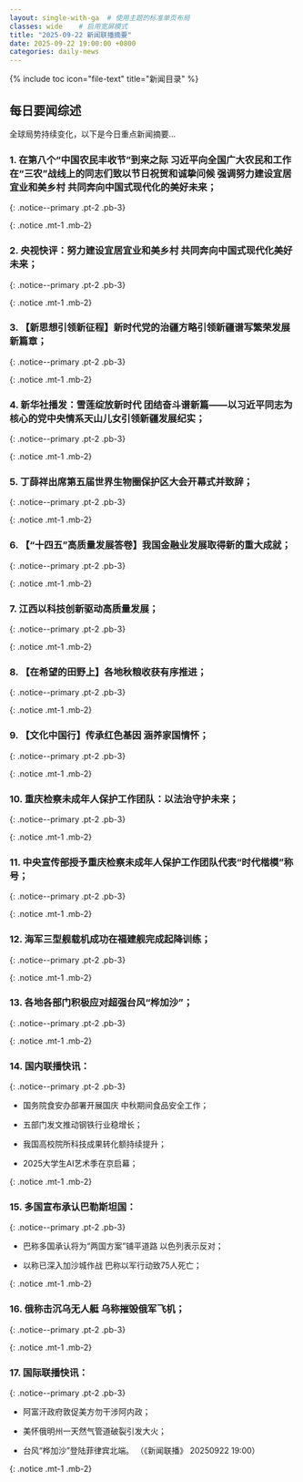 ```yaml
---
layout: single-with-ga  # 使用主题的标准单页布局
classes: wide    # 启用宽屏模式
title: "2025-09-22 新闻联播摘要"
date: 2025-09-22 19:00:00 +0800
categories: daily-news
---
```


{% include toc icon="file-text" title="新闻目录" %}
   
## 每日要闻综述

全球局势持续变化，以下是今日重点新闻摘要...

### 1. 在第八个“中国农民丰收节”到来之际 习近平向全国广大农民和工作在“三农”战线上的同志们致以节日祝贺和诚挚问候 强调努力建设宜居宜业和美乡村 共同奔向中国式现代化的美好未来； 

{: .notice--primary .pt-2 .pb-3}

{: .notice .mt-1 .mb-2}

### 2. 央视快评：努力建设宜居宜业和美乡村 共同奔向中国式现代化美好未来； 

{: .notice--primary .pt-2 .pb-3}

{: .notice .mt-1 .mb-2}

### 3. 【新思想引领新征程】新时代党的治疆方略引领新疆谱写繁荣发展新篇章； 

{: .notice--primary .pt-2 .pb-3}

{: .notice .mt-1 .mb-2}

### 4. 新华社播发：雪莲绽放新时代 团结奋斗谱新篇——以习近平同志为核心的党中央情系天山儿女引领新疆发展纪实； 

{: .notice--primary .pt-2 .pb-3}

{: .notice .mt-1 .mb-2}

### 5. 丁薛祥出席第五届世界生物圈保护区大会开幕式并致辞； 

{: .notice--primary .pt-2 .pb-3}

{: .notice .mt-1 .mb-2}

### 6. 【“十四五”高质量发展答卷】我国金融业发展取得新的重大成就； 

{: .notice--primary .pt-2 .pb-3}

{: .notice .mt-1 .mb-2}

### 7. 江西以科技创新驱动高质量发展； 

{: .notice--primary .pt-2 .pb-3}

{: .notice .mt-1 .mb-2}

### 8. 【在希望的田野上】各地秋粮收获有序推进； 

{: .notice--primary .pt-2 .pb-3}

{: .notice .mt-1 .mb-2}

### 9. 【文化中国行】传承红色基因 涵养家国情怀； 

{: .notice--primary .pt-2 .pb-3}

{: .notice .mt-1 .mb-2}

### 10. 重庆检察未成年人保护工作团队：以法治守护未来； 

{: .notice--primary .pt-2 .pb-3}

{: .notice .mt-1 .mb-2}

### 11. 中央宣传部授予重庆检察未成年人保护工作团队代表“时代楷模”称号； 

{: .notice--primary .pt-2 .pb-3}

{: .notice .mt-1 .mb-2}

### 12. 海军三型舰载机成功在福建舰完成起降训练； 

{: .notice--primary .pt-2 .pb-3}

{: .notice .mt-1 .mb-2}

### 13. 各地各部门积极应对超强台风“桦加沙”； 

{: .notice--primary .pt-2 .pb-3}

{: .notice .mt-1 .mb-2}

### 14. 国内联播快讯： 

{: .notice--primary .pt-2 .pb-3}

- 国务院食安办部署开展国庆 中秋期间食品安全工作；

- 五部门发文推动钢铁行业稳增长；

- 我国高校院所科技成果转化额持续提升；

- 2025大学生AI艺术季在京启幕；

{: .notice .mt-1 .mb-2}

### 15. 多国宣布承认巴勒斯坦国： 

{: .notice--primary .pt-2 .pb-3}

- 巴称多国承认将为“两国方案”铺平道路 以色列表示反对；

- 以称已深入加沙城作战 巴称以军行动致75人死亡；

{: .notice .mt-1 .mb-2}

### 16. 俄称击沉乌无人艇 乌称摧毁俄军飞机； 

{: .notice--primary .pt-2 .pb-3}

{: .notice .mt-1 .mb-2}

### 17. 国际联播快讯： 

{: .notice--primary .pt-2 .pb-3}

- 阿富汗政府敦促美方勿干涉阿内政；

- 美怀俄明州一天然气管道破裂引发大火；

- 台风“桦加沙”登陆菲律宾北端。 （《新闻联播》 20250922 19:00）

{: .notice .mt-1 .mb-2}